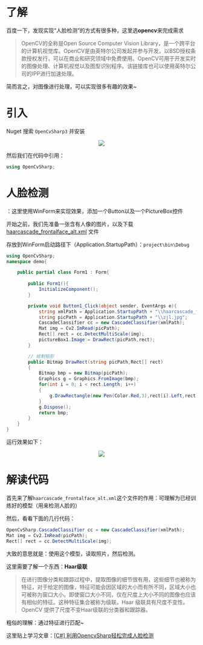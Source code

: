 # 了解

百度一下，发现实现“人脸检测”的方式有很多种，这里选**opencv**来完成需求

> OpenCV的全称是Open Source Computer Vision Library，是一个跨平台的计算机视觉库。OpenCV是由英特尔公司发起并参与开发，以BSD授权条款授权发行，可以在商业和研究领域中免费使用。OpenCV可用于开发实时的图像处理、计算机视觉以及图型识别程序。该链接库也可以使用英特尔公司的IPP进行加速处理。

简而言之，对图像进行处理，可以实现很多有趣的效果~

# 引入

Nuget 搜索 `OpenCvSharp3` 并安装

<div align='center'>

![](https://jquil.github.io/file/markdown/note/139/img/20190927151523101.jpg)

</div>

然后我们在代码中引用：
```csharp
using OpenCvSharp;
```



# 人脸检测

：这里使用WinForm来实现效果，添加一个Button以及一个PictureBox控件

开始之前，我们先准备一张含有人像的图片，以及下载 [haarcascade_frontalface_alt.xml](https://github.com/opencv/opencv/blob/master/data/haarcascades/haarcascade_frontalface_alt.xml) 文件

存放到WinForm启动路径下（Application.StartupPath）：`project\bin\Debug`


```csharp
using OpenCvSharp;
namespace demo{

    public partial class Form1 : Form{
        
        public Form1(){
            InitializeComponent();
        }

        private void Button1_Click(object sender, EventArgs e){
            string xmlPath = Application.StartupPath + "\\haarcascade_frontalface_alt.xml";
            string picPath = Application.StartupPath + "\\zjl.jpg";
            CascadeClassifier cc = new CascadeClassifier(xmlPath);
            Mat img = Cv2.ImRead(picPath);
            Rect[] rect = cc.DetectMultiScale(img);
            pictureBox1.Image = DrawRect(picPath,rect);
        }

        // 绘制矩形
        public Bitmap DrawRect(string picPath,Rect[] rect)
        {
            Bitmap bmp = new Bitmap(picPath);
            Graphics g = Graphics.FromImage(bmp);
            for(int i = 0; i < rect.Length; i++)
            {
                g.DrawRectangle(new Pen(Color.Red,3),rect[i].Left,rect[i].Top,rect[i].Width,rect[i].Height);
            }
            g.Dispose();
            return bmp;
        }
    }
}
```

运行效果如下：

<div align='center'>

![](https://jquil.github.io/file/markdown/note/139/img/202110301439917.png)

</div>




# 解读代码

首先来了解`haarcascade_frontalface_alt.xml`这个文件的作用：可理解为已经训练好的模型（用来检测人脸的）


然后，看看下面的几行代码：
```csharp
OpenCvSharp.CascadeClassifier cc = new CascadeClassifier(xmlPath);
Mat img = Cv2.ImRead(picPath);
Rect[] rect = cc.DetectMultiScale(img);
```

大致的意思就是：使用这个模型，读取照片，然后检测。

这里需要了解一个东西：**Haar级联**

> 在进行图像分类和跟踪过程中，提取图像的细节很有用，这些细节也被称为特征，对于给定的图像，特征可能会因区域的大小而有所不同，区域大小也可被称为窗口大小。即使窗口大小不同，仅在尺度上大小不同的图像也应该有相似的特征。这种特征集合被称为级联。Haar 级联具有尺度不变性。OpenCV 提供了尺度不变Haar级联的分类器和跟踪器。

粗俗的理解：通过特征进行匹配~

这里贴上学习文章：[[C#] 利用OpencvSharp轻松完成人脸检测](https://blog.csdn.net/fl1623863129/article/details/96484400)
